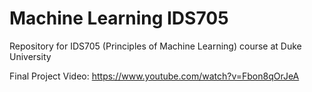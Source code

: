 # Machine Learning IDS705
Repository for IDS705 (Principles of Machine Learning) course at Duke University

Final Project Video:
https://www.youtube.com/watch?v=Fbon8qOrJeA
